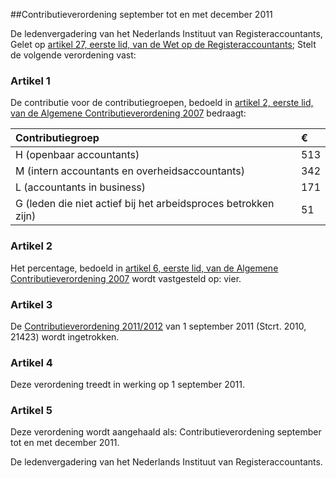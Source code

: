 <meta http-equiv='Content-Type' content='text/html; charset=utf-8' />

##Contributieverordening september tot en met december 2011

De ledenvergadering van het Nederlands Instituut van Registeraccountants,  
Gelet op [artikel 27, eerste lid, van de Wet op de Registeraccountants](../../../../../../../../../wet/wet/op/de/registeraccountants/BWBR0002374/README.md);
Stelt de volgende verordening vast:    

### Artikel  1  

De contributie voor de contributiegroepen, bedoeld in [artikel 2, eerste lid, van de Algemene Contributieverordening 2007](../../../../../../../../../pbo/algemene/contributieverordening/2007/BWBR0025949/README.md) bedraagt:  

| Contributiegroep  | €  |
|:---|:---|
| H (openbaar accountants)  | 513  |
| M (intern accountants en overheidsaccountants)  | 342  |
| L (accountants in business)  | 171  |
| G (leden die niet actief bij het arbeidsproces betrokken zijn)  | 51  |

### Artikel  2  

Het percentage, bedoeld in [artikel 6, eerste lid, van de Algemene Contributieverordening 2007](../../../../../../../../../pbo/algemene/contributieverordening/2007/BWBR0025949/README.md) wordt vastgesteld op: vier. 

### Artikel  3  

De [Contributieverordening 2011/2012](../../../../../../../../../pbo/contributieverordening/20112012/BWBR0029307/README.md) van 1 september 2011 (Stcrt. 2010, 21423) wordt ingetrokken. 

### Artikel  4  

Deze verordening treedt in werking op 1 september 2011. 

### Artikel  5  

Deze verordening wordt aangehaald als: Contributieverordening september tot en met december 2011. 

De ledenvergadering van het Nederlands Instituut van Registeraccountants.    
